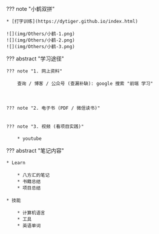 
??? note "小鹤双拼"

    * [打字训练](https://dytiger.github.io/index.html)

    ![](img/Others/小鹤-1.png)
    ![](img/Others/小鹤-2.png)
    ![](img/Others/小鹤-3.png)

??? abstract "学习途径"

    ??? note "1. 网上资料"

        查询 / 博客 / 公众号 (查漏补缺): google 搜索 "前端 学习"



    ??? note "2. 电子书 (PDF / 微信读书)"


    ??? note "3. 视频 (看项目实践)"

        * youtube


??? abstract "笔记内容"

    * Learn

        * 八方汇的笔记
        * 书籍总结
        * 项目总结

    * 技能

        * 计算机语言
        * 工具
        * 英语单词


